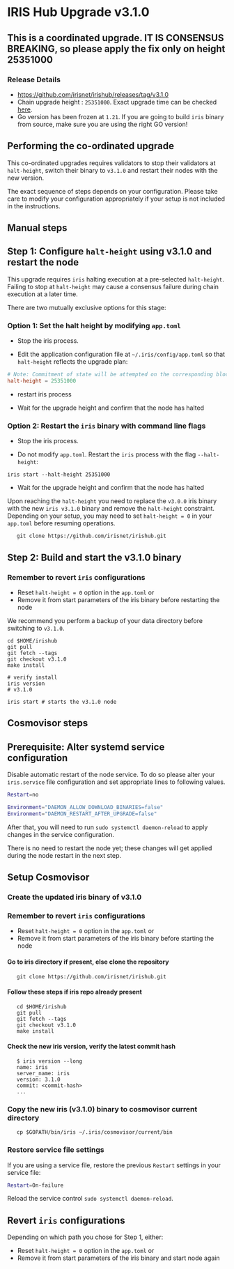 # IRIS Hub Upgrade v3.1.0

## This is a coordinated upgrade. IT IS CONSENSUS BREAKING, so please apply the fix only on height 25351000

### Release Details

* <https://github.com/irisnet/irishub/releases/tag/v3.1.0>
* Chain upgrade height : `25351000`. Exact upgrade time can be checked [here](https://www.mintscan.io/iris/block/25351000).
* Go version has been frozen at `1.21`. If you are going to build `iris` binary from source, make sure you are using the right GO version!

## Performing the co-ordinated upgrade

This co-ordinated upgrades requires validators to stop their validators at `halt-height`, switch their binary to `v3.1.0` and restart their nodes with the new version.

The exact sequence of steps depends on your configuration. Please take care to modify your configuration appropriately if your setup is not included in the instructions.

## Manual steps

## Step 1: Configure `halt-height` using v3.1.0 and restart the node

This upgrade requires `iris` halting execution at a pre-selected `halt-height`. Failing to stop at `halt-height` may cause a consensus failure during chain execution at a later time.

There are two mutually exclusive options for this stage:

### Option 1: Set the halt height by modifying `app.toml`

* Stop the iris process.

* Edit the application configuration file at `~/.iris/config/app.toml` so that `halt-height` reflects the upgrade plan:

```toml
# Note: Commitment of state will be attempted on the corresponding block.
halt-height = 25351000
```

* restart iris process

* Wait for the upgrade height and confirm that the node has halted

### Option 2: Restart the `iris` binary with command line flags

* Stop the iris process.

* Do not modify `app.toml`. Restart the `iris` process with the flag `--halt-height`:

```shell
iris start --halt-height 25351000
```

* Wait for the upgrade height and confirm that the node has halted

Upon reaching the `halt-height` you need to replace the `v3.0.0` iris binary with the new `iris v3.1.0` binary and remove the `halt-height` constraint.
Depending on your setup, you may need to set `halt-height = 0` in your `app.toml` before resuming operations.

```shell
   git clone https://github.com/irisnet/irishub.git
```

## Step 2: Build and start the v3.1.0 binary

### Remember to revert `iris` configurations

* Reset `halt-height = 0` option in the `app.toml` or
* Remove it from start parameters of the iris binary before restarting the node

We recommend you perform a backup of your data directory before switching to `v3.1.0`.

```shell
cd $HOME/irishub
git pull
git fetch --tags
git checkout v3.1.0
make install

# verify install
iris version
# v3.1.0
```

```shell
iris start # starts the v3.1.0 node
```

## Cosmovisor steps

## Prerequisite: Alter systemd service configuration

Disable automatic restart of the node service. To do so please alter your `iris.service` file configuration and set appropriate lines to following values.

```bash
Restart=no 

Environment="DAEMON_ALLOW_DOWNLOAD_BINARIES=false"
Environment="DAEMON_RESTART_AFTER_UPGRADE=false"
```

After that, you will need to run `sudo systemctl daemon-reload` to apply changes in the service configuration.

There is no need to restart the node yet; these changes will get applied during the node restart in the next step.

## Setup Cosmovisor

### Create the updated iris binary of v3.1.0

### Remember to revert `iris` configurations

* Reset `halt-height = 0` option in the `app.toml` or
* Remove it from start parameters of the iris binary before starting the node

#### Go to iris directory if present, else clone the repository

```shell
   git clone https://github.com/irisnet/irishub.git
```

#### Follow these steps if iris repo already present

```shell
   cd $HOME/irishub
   git pull
   git fetch --tags
   git checkout v3.1.0
   make install
```

#### Check the new iris version, verify the latest commit hash

```shell
   $ iris version --long
   name: iris
   server_name: iris
   version: 3.1.0
   commit: <commit-hash>
   ...
```

### Copy the new iris (v3.1.0) binary to cosmovisor current directory

```shell
   cp $GOPATH/bin/iris ~/.iris/cosmovisor/current/bin
```

### Restore service file settings

If you are using a service file, restore the previous `Restart` settings in your service file:

```bash
Restart=On-failure 
```

Reload the service control `sudo systemctl daemon-reload`.

## Revert `iris` configurations

Depending on which path you chose for Step 1, either:

* Reset `halt-height = 0` option in the `app.toml` or
* Remove it from start parameters of the iris binary and start node again
